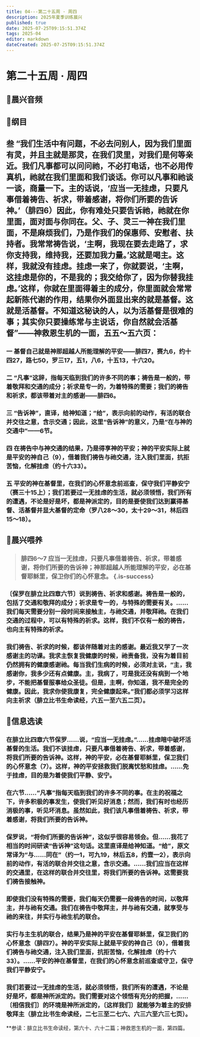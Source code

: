 ```yaml
---
title: 04---第二十五周 · 周四
description: 2025年夏季训练晨兴
published: true
date: 2025-07-25T09:15:51.374Z
tags: 2025-04
editor: markdown
dateCreated: 2025-07-25T09:15:51.374Z
---
```


# 第二十五周 · 周四
## 🎵晨兴音频

## 📖纲目

## 叁    “我们生活中有问题，不必去问别人，因为我们里面有灵，并且主就是那灵，在我们灵里，对我们是何等亲近。我们凡事都可以问问祂，不必打电话，也不必用传真机，祂就在我们里面和我们谈话。你可以凡事和祂谈一谈，商量一下。主的话说，‘应当一无挂虑，只要凡事借着祷告、祈求，带着感谢，将你们所要的告诉神。’（腓四6）因此，你有难处只要告诉祂，祂就在你里面，面对面与你同在。父、子、灵三一神在我们里面，不是麻烦我们，乃是作我们的保惠师、安慰者、扶持者。我常常祷告说，‘主啊，我现在要去走路了，求你支持我，维持我，还要加我力量。’这就是喝主。这样，我就没有挂虑。挂虑一来了，你就要说，‘主啊，这挂虑是你的，不是我的；我交给你了，因为你替我挂虑。’这样，你就在里面得着主的成分，你里面就会常常起新陈代谢的作用，结果你外面显出来的就是基督。这就是活基督。不知道这秘诀的人，以为活基督是很难的事；其实你只要操练常与主说话，你自然就会活基督”——神救恩生机的一面，五五～五六页：

### 一    基督自己就是神那超越人所能理解的平安——腓四7，赛九6，约十四27，路七50，罗三17，五1，八6，十五13，十六20。

### 二    “凡事”这辞，指每天临到我们的许多不同的事；祷告是一般的，带着敬拜和交通的成分；祈求是专一的，为着特殊的需要；我们的祷告和祈求，都该带着对主的感谢——腓四6。

### 三    “告诉神”，直译，给神知道；“给”，表示向前的动作，有活的联合并交往之意，含示交通；因此，这里“告诉神”的意义，乃是“在与神的交通中”——6节。

### 四    在祷告中与神交通的结果，乃是得享神的平安；神的平安实际上就是平安的神自己（9），借着我们祷告与祂交通，注入我们里面，抗拒苦恼，化解挂虑（约十六33）。

### 五    平安的神在基督里，在我们的心怀意念前巡查，保守我们平静安宁（赛三十15上）；我们若要过一无挂虑的生活，就必须领悟，我们所有的遭遇，不论是好是坏，都是神派定的，目的是要使我们达到赢得基督、活基督并显大基督的定命（罗八28～30，太十29～31，林后四15～18）。

## 📖晨兴喂养

>### **腓四6～7    应当一无挂虑，只要凡事借着祷告、祈求，带着感谢，将你们所要的告诉神；神那超越人所能理解的平安，必在基督耶稣里，保卫你们的心怀意念。** {.is-success}

### 〔保罗在腓立比四章六节〕说到祷告、祈求和感谢。祷告是一般的，包括了交通和敬拜的成分；祈求是专一的，与特殊的需要有关。……我们每天需要分别一段时间来接触主，与祂交通，并敬拜祂。在我们交通的过程中，可以有特殊的祈求。这样，我们不仅有一般的祷告，也向主有特殊的祈求。

### 我们祷告、祈求的时候，都该伴随着对主的感谢。最近我又学了一次感谢主的功课。我求主恢复我健康的时候，祂责备我，没有为着目前仍然拥有的健康感谢祂。每当我们生病的时候，必须对主说，“主，我感谢你，我多少还有点健康。主，我病了，可是我还没有病到一个地步，不能把基督服事给众圣徒。但是，主啊，你知道，我不是完全的健康。因此，我求你使我康复，完全健康起来。”我们都必须学习这样向主祈求（腓立比书生命读经，六五一至六五二页）。

## 📖信息选读

### 在腓立比四章六节保罗……说，“应当一无挂虑。”……挂虑暗中破坏活基督的生活。我们不该挂虑，只要凡事借着祷告、祈求，带着感谢，将我们所要的告诉神。这样，神的平安，必在基督耶稣里，保卫我们的心怀意念（7）。这样，神的平安拯救我们脱离忧愁和挂虑。……免于挂虑，目的是为着使我们平静、安宁。

### 在六节……“凡事”指每天临到我们的许多不同的事。在主的祝福之下，许多积极的事发生，使我们听见好消息；然而，我们有时也经历消极的事，听见坏消息。虽然如此，我们该凡事借着祷告、祈求，带着感谢，将我们所要的告诉神。

### 保罗说，“将你们所要的告诉神”，这似乎很容易领会。但……我花了相当的时间研读“告诉神”这句话。这里直译是给神知道。“给”，原文常译为“与……同在”（约一1，可九19，林后五8，约壹一2），表示向前的动作，有活的联合并交往之意，含示交通。……我们应当在这样的交通里，在这样的联合并交往里，将我们所要的告诉神。这需要我们祷告接触神。

### 即使我们没有特殊的需要，我们每天仍需要一段祷告的时间，以敬拜主，并与祂有交通。我们在祷告中敬拜主，并与祂有交通，就享受与祂的来往，并实行与祂生机的联合。

### 实行与主生机的联合，结果乃是神的平安在基督耶稣里，保卫我们的心怀意念（腓四7）。神的平安实际上就是平安的神自己（9），借着我们祷告与祂交通，注入我们里面，抗拒苦恼，化解挂虑（约十六33）。……平安的神在基督里，在我们的心怀意念前巡查或守卫，保守我们平静安宁。

### 我们若要过一无挂虑的生活，就必须领悟，我们所有的遭遇，不论是好是坏，都是神所派定的。我们需要对这个领悟有充分的把握，……〔相信我们〕的环境是神所派定的，〔这样我们〕就能够为着主的安排敬拜主（腓立比书生命读经，二七三至二七六、六三六至六三七页）。

**参读：腓立比书生命读经，第六十、六十二篇；神救恩生机的一面，第四篇。
<!-- Google tag (gtag.js) -->
<script async src="https://www.googletagmanager.com/gtag/js?id=G-1P8709Z16T"></script>
<script>
  window.dataLayer = window.dataLayer || [];
  function gtag(){dataLayer.push(arguments);}
  gtag('js', new Date());

  gtag('config', 'G-1P8709Z16T');
</script>